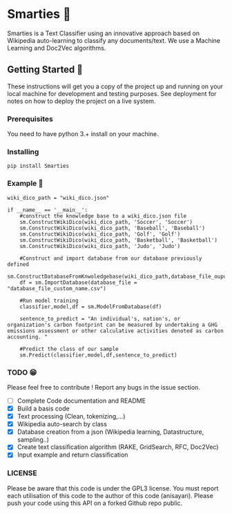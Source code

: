 # Smarties :art:


Smarties is a Text Classifier using an innovative approach based on Wikipedia auto-learning to classify 
any documents/text. We use a Machine Learning and Doc2Vec algorithms.

## Getting Started :beginner:

These instructions will get you a copy of the project up and running on your local machine 
for development and testing purposes. See deployment for notes on how to deploy the project 
on a live system.

### Prerequisites

You need to have python 3.+ install on your machine. 

### Installing
```
pip install Smarties
```

### Example :round_pushpin:
```
wiki_dico_path = "wiki_dico.json"

if __name__ == '__main__':
    #construct the knowledge base to a wiki_dico.json file
    sm.ConstructWikiDico(wiki_dico_path, 'Soccer', 'Soccer')
    sm.ConstructWikiDico(wiki_dico_path, 'Baseball', 'Baseball')
    sm.ConstructWikiDico(wiki_dico_path, 'Golf', 'Golf')
    sm.ConstructWikiDico(wiki_dico_path, 'Basketball', 'Basketball')
    sm.ConstructWikiDico(wiki_dico_path, 'Judo', 'Judo')
    
    #Construct and import database from our database previously defined
    sm.ConstructDatabaseFromKnwoledgebase(wiki_dico_path,database_file_ouput="database_file_custom_name.csv")
    df = sm.ImportDatabase(database_file = "database_file_custom_name.csv")

    #Run model training
    classifier,model,df = sm.ModelFromDatabase(df)

    sentence_to_predict = "An individual's, nation's, or organization's carbon footprint can be measured by undertaking a GHG emissions assessment or other calculative activities denoted as carbon accounting. "

    #Predict the class of our sample
    sm.Predict(classifier,model,df,sentence_to_predict)
```

### TODO :grin:
Please feel free to contribute ! Report any bugs in the issue section. 

- [ ] Complete Code documentation and README
- [x] Build a basis code
- [x] Text processing (Clean, tokenizing,...)
- [x] Wikipedia auto-search by class
- [x] Database creation from a json (Wikipedia learning, Datastructure, sampling..)
- [x] Create text classification algorithm (RAKE, GridSearch, RFC, Doc2Vec)
- [x] Input example and return classification

### LICENSE

Please be aware that this code is under the GPL3 license. 
You must report each utilisation of this code to the author of this code (anisayari). 
Please push your code using this API on a forked Github repo public. 
